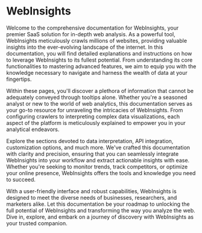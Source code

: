 # WebInsights

Welcome to the comprehensive documentation for WebInsights, your premier SaaS solution for in-depth web analysis. As a powerful tool, WebInsights meticulously crawls millions of websites, providing valuable insights into the ever-evolving landscape of the internet. In this documentation, you will find detailed explanations and instructions on how to leverage WebInsights to its fullest potential. From understanding its core functionalities to mastering advanced features, we aim to equip you with the knowledge necessary to navigate and harness the wealth of data at your fingertips.

Within these pages, you'll discover a plethora of information that cannot be adequately conveyed through tooltips alone. Whether you're a seasoned analyst or new to the world of web analytics, this documentation serves as your go-to resource for unraveling the intricacies of WebInsights. From configuring crawlers to interpreting complex data visualizations, each aspect of the platform is meticulously explained to empower you in your analytical endeavors.

Explore the sections devoted to data interpretation, API integration, customization options, and much more. We've crafted this documentation with clarity and precision, ensuring that you can seamlessly integrate WebInsights into your workflow and extract actionable insights with ease. Whether you're seeking to monitor trends, track competitors, or optimize your online presence, WebInsights offers the tools and knowledge you need to succeed.

With a user-friendly interface and robust capabilities, WebInsights is designed to meet the diverse needs of businesses, researchers, and marketers alike. Let this documentation be your roadmap to unlocking the full potential of WebInsights and transforming the way you analyze the web. Dive in, explore, and embark on a journey of discovery with WebInsights as your trusted companion.
